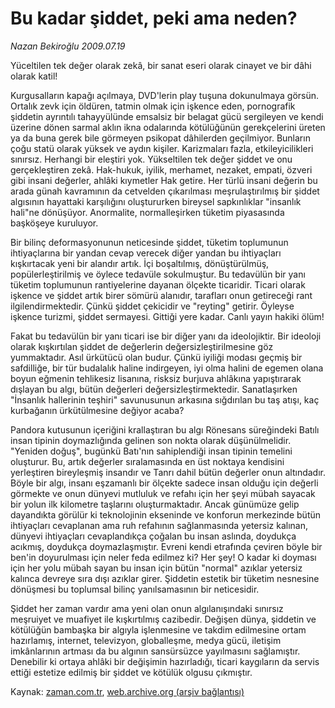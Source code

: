 # Bu kadar şiddet,  peki ama neden?

*Nazan Bekiroğlu 2009.07.19*

<tr><td class="metin" colspan="2" style="padding-top: 20px; padding-left: 5px; padding-right: 10px;">Yüceltilen tek değer olarak zekâ, bir sanat eseri olarak cinayet ve bir dâhi olarak katil!</td></tr><tr><td class="metin" colspan="2" style="padding-top: 20px; padding-left: 5px; padding-right: 10px;"><p>Kurgusalların kapağı açılmaya, DVD'lerin play tuşuna dokunulmaya görsün. Ortalık zevk için öldüren, tatmin olmak için işkence eden, pornografik şiddetin ayrıntılı tahayyülünde emsalsiz bir belagat gücü sergileyen ve kendi üzerine dönen sarmal aklın ikna odalarında kötülüğünün gerekçelerini üreten ya da buna gerek bile görmeyen psikopat dâhilerden geçilmiyor. Bunların çoğu statü olarak yüksek ve aydın kişiler. Karizmaları fazla, etkileyicilikleri sınırsız. Herhangi bir eleştiri yok. Yükseltilen tek değer şiddet ve onu gerçekleştiren zekâ. Hak-hukuk, iyilik, merhamet, nezaket, empati, özveri gibi insani değerler, ahlâki kıymetler Hak getire. Her türlü insani değerin bu arada günah kavramının da cetvelden çıkarılması meşrulaştırılmış bir şiddet algısının hayattaki karşılığını oluştururken bireysel sapkınlıklar "insanlık hali"ne dönüşüyor. Anormalite, normalleşirken tüketim piyasasında başköşeye kuruluyor.
<p>Bir bilinç deformasyonunun neticesinde şiddet, tüketim toplumunun ihtiyaçlarına bir yandan cevap verecek diğer yandan bu ihtiyaçları kışkırtacak yeni bir alandır artık. İçi boşaltılmış, dönüştürülmüş, popülerleştirilmiş ve öylece tedavüle sokulmuştur. Bu tedavülün bir yanı tüketim toplumunun rantiyelerine dayanan ölçekte ticaridir. Ticari olarak işkence ve şiddet artık birer sömürü alanıdır, tarafları onun getireceği rant ilgilendirmektedir. Çünkü şiddet çekicidir ve "reyting" getirir. Öyleyse işkence turizmi, şiddet sermayesi. Gittiği yere kadar. Canlı yayın hakiki ölüm!
<p>Fakat bu tedavülün bir yanı ticari ise bir diğer yanı da ideolojiktir. Bir ideoloji olarak kışkırtılan şiddet de değerlerin değersizleştirilmesine göz yummaktadır. Asıl ürkütücü olan budur. Çünkü iyiliği modası geçmiş bir safdilliğe, bir tür budalalık haline indirgeyen, iyi olma halini de egemen olana boyun eğmenin tehlikesiz lisanına, risksiz burjuva ahlâkına yapıştırarak dışlayan bu algı, bütün değerleri değersizleştirmektedir. Sanatlaşırken "İnsanlık hallerinin teşhiri" savunusunun arkasına sığdırılan bu taş atışı, kaç kurbağanın ürkütülmesine değiyor acaba?
<p>Pandora kutusunun içeriğini krallaştıran bu algı Rönesans süreğindeki Batılı insan tipinin doymazlığında gelinen son nokta olarak düşünülmelidir. "Yeniden doğuş", bugünkü Batı'nın sahiplendiği insan tipinin temelini oluşturur. Bu, artık değerler sıralamasında en üst noktaya kendisini yerleştiren bireyleşmiş insandır ve Tanrı dahil bütün değerler onun altındadır. Böyle bir algı, insanı eşzamanlı bir ölçekte sadece insan olduğu için değerli görmekte ve onun dünyevi mutluluk ve refahı için her şeyi mübah sayacak bir yolun ilk kilometre taşlarını oluşturmaktadır. Ancak günümüze gelip dayandıkta görülür ki teknolojinin ekseninde ve konforun merkezinde bütün ihtiyaçları cevaplanan ama ruh refahının sağlanmasında yetersiz kalınan, dünyevi ihtiyaçları cevaplandıkça çoğalan bu insan aslında, doydukça acıkmış, doydukça doymazlaşmıştır. Evreni kendi etrafında çeviren böyle bir ben'in doyurulması için neler feda edilmez ki? Her şey! O kadar ki doyması için her yolu mübah sayan bu insan için bütün "normal" azıklar yetersiz kalınca devreye sıra dışı azıklar girer. Şiddetin estetik bir tüketim nesnesine dönüşmesi bu toplumsal bilinç yanılsamasının bir neticesidir.
<p>Şiddet her zaman vardır ama yeni olan onun algılanışındaki sınırsız meşruiyet ve muafiyet ile kışkırtılmış cazibedir. Değişen dünya, şiddetin ve kötülüğün bambaşka bir algıyla işlenmesine ve takdim edilmesine ortam hazırlamış, internet, televizyon, globalleşme, medya gücü, iletişim imkânlarının artması da bu algının sansürsüzce yayılmasını sağlamıştır. Denebilir ki ortaya ahlâki bir değişimin hazırladığı, ticari kaygıların da servis ettiği estetize edilmiş bir şiddet ve kötülük olgusu çıkmıştır. <br/></p></p></p></p></p></td></tr>

Kaynak: [zaman.com.tr](http://zaman.com.tr/yazar.do?yazino=870957), [web.archive.org (arşiv bağlantısı)](http://web.archive.org/web/20090810053136/http://www.zaman.com.tr:80/yazar.do?yazino=870957)
